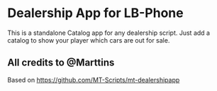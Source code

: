 # Dealership App for LB-Phone
This is a standalone Catalog app for any dealership script.
Just add a catalog to show your player which cars are out for sale.

## All credits to @Marttins
Based on https://github.com/MT-Scripts/mt-dealershipapp
